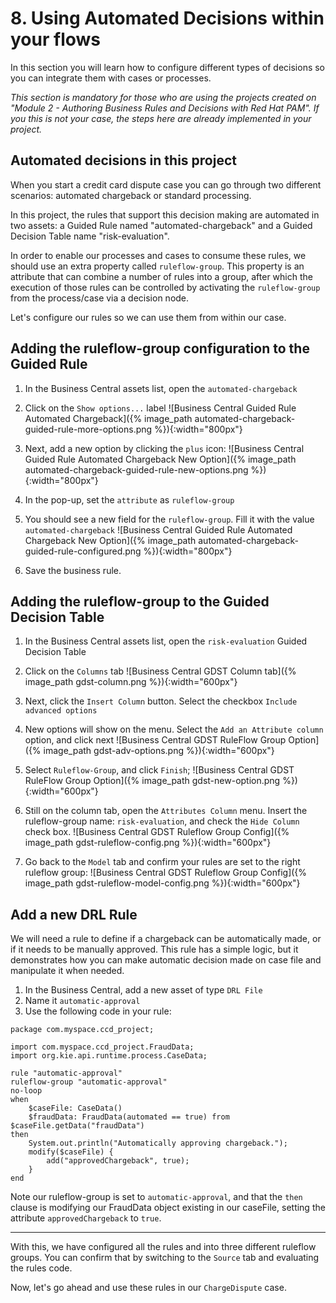 # 8. Using Automated Decisions within your flows

In this section you will learn how to configure different types of decisions so you can integrate them with cases or processes.

_This section is mandatory for those who are using the projects created on "Module 2 - Authoring Business Rules and Decisions with Red Hat PAM". If you this is not your case, the steps here are already implemented in your project._

## Automated decisions in this project

When you start a credit card dispute case you can go through two different scenarios: automated chargeback or standard processing. 

In this project, the rules that support this decision making are automated in two assets: a Guided Rule named "automated-chargeback" and a Guided Decision Table name "risk-evaluation". 

In order to enable our processes and cases to consume these rules, we should use an extra property called `ruleflow-group`. This property is an attribute that can combine a number of rules into a group, after which the execution of those rules can be controlled by activating the `ruleflow-group` from the process/case via a decision node.

Let's configure our rules so we can use them from within our case. 

## Adding the ruleflow-group configuration to the Guided Rule

1. In the Business Central assets list, open the `automated-chargeback`
2. Click on the `Show options...` label
  ![Business Central Guided Rule Automated Chargeback]({% image_path automated-chargeback-guided-rule-more-options.png %}){:width="800px"}

3. Next, add a new option by clicking the `plus` icon:
  ![Business Central Guided Rule Automated Chargeback New Option]({% image_path automated-chargeback-guided-rule-new-options.png %}){:width="800px"}

4. In the pop-up, set the `attribute` as `ruleflow-group`

5. You should see a new field for the `ruleflow-group`. Fill it with the value `automated-chargeback`
   ![Business Central Guided Rule Automated Chargeback New Option]({% image_path automated-chargeback-guided-rule-configured.png %}){:width="800px"}

6. Save the business rule.

## Adding the ruleflow-group to the Guided Decision Table

1. In the Business Central assets list, open the `risk-evaluation` Guided Decision Table
2. Click on the `Columns` tab
  ![Business Central GDST Column tab]({% image_path gdst-column.png %}){:width="600px"}
3. Next, click the `Insert Column` button. Select the checkbox `Include advanced options`
4. New options will show on the menu. Select the `Add an Attribute column` option, and click next
  ![Business Central GDST RuleFlow Group Option]({% image_path gdst-adv-options.png %}){:width="600px"}

5. Select `Ruleflow-Group`, and click `Finish`;
  ![Business Central GDST RuleFlow Group Option]({% image_path gdst-new-option.png %}){:width="600px"}

6. Still on the column tab, open the `Attributes Column` menu. Insert the ruleflow-group name: `risk-evaluation`, and check the `Hide Column` check box.
  ![Business Central GDST Ruleflow Group Config]({% image_path gdst-ruleflow-config.png %}){:width="600px"}

7. Go back to the `Model` tab and confirm your rules are set to the right ruleflow group:
  ![Business Central GDST Ruleflow Group Config]({% image_path gdst-ruleflow-model-config.png %}){:width="600px"}


## Add a new DRL Rule

We will need a rule to define if a chargeback can be automatically made, or if it needs to be manually approved. This rule has a simple logic, but it demonstrates how you can make automatic decision made on case file and manipulate it when needed. 

1. In the Business Central, add a new asset of type `DRL File`
2. Name it `automatic-approval`
3. Use the following code in your rule:

~~~ 
package com.myspace.ccd_project;

import com.myspace.ccd_project.FraudData;
import org.kie.api.runtime.process.CaseData;

rule "automatic-approval"
ruleflow-group "automatic-approval"
no-loop
when
    $caseFile: CaseData()
    $fraudData: FraudData(automated == true) from $caseFile.getData("fraudData")
then
    System.out.println("Automatically approving chargeback.");
    modify($caseFile) {
        add("approvedChargeback", true);
    }
end
~~~

Note our ruleflow-group is set to `automatic-approval`, and that the `then` clause is modifying our FraudData object existing in our caseFile, setting the attribute `approvedChargeback` to `true`.


----- 

With this, we have configured all the rules and into three different ruleflow groups. You can confirm that by switching to the `Source` tab and evaluating the rules code.

Now, let's go ahead and use these rules in our `ChargeDispute` case.


